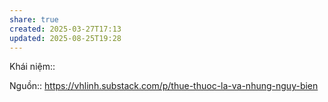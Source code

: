 ```yaml
---
share: true
created: 2025-03-27T17:13
updated: 2025-08-25T19:28
---
```

Khái niệm:: 

Nguồn:: https://vhlinh.substack.com/p/thue-thuoc-la-va-nhung-nguy-bien